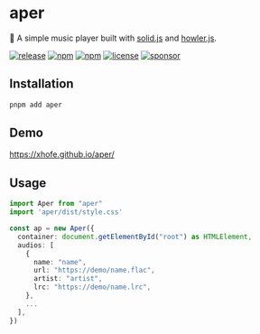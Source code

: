 # aper

🎵 A simple music player built with [solid.js](https://solidjs.com) and [howler.js](https://howlerjs.com/).

[![release](https://github.com/Xhofe/aper/actions/workflows/release.yml/badge.svg)](https://github.com/Xhofe/solid-aper/actions/workflows/release.yml)
[![npm](https://img.shields.io/npm/dm/aper.svg)](https://www.npmjs.com/package/aper)
[![npm](https://img.shields.io/npm/v/aper.svg)](https://www.npmjs.com/package/aper)
[![license](https://img.shields.io/github/license/Xhofe/aper.svg)](https://github.com/Xhofe/solid-aper/blob/main/LICENSE)
[![sponsor](https://img.shields.io/badge/%24-sponsor-F87171.svg)](https://sp.nn.ci/)

## Installation

```bash
pnpm add aper
```

## Demo

<https://xhofe.github.io/aper/>

## Usage

```ts
import Aper from "aper"
import 'aper/dist/style.css'

const ap = new Aper({
  container: document.getElementById("root") as HTMLElement,
  audios: [
    {
      name: "name",
      url: "https://demo/name.flac",
      artist: "artist",
      lrc: "https://demo/name.lrc",
    },
    ...
  ],
})
```
